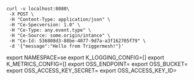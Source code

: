 
```
curl -v localhost:8080\
 -X POST \
 -H "Content-Type: application/json" \
 -H "Ce-Specversion: 1.0" \
 -H "Ce-Type: any.event.type" \
 -H "Ce-Source: some.origin/intance" \
 -H "Ce-Id: 536808d3-88be-4077-9d7a-a3f162705f79" \
 -d '{"message":"Hello from Triggermesh!"}'
```


export NAMESPACE=se
export K_LOGGING_CONFIG=[]
export K_METRICS_CONFIG=[]
export OSS_ENDPOINT=
export OSS_BUCKET=
export OSS_ACCESS_KEY_SECRET=
export OSS_ACCESS_KEY_ID=

